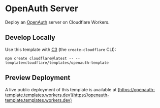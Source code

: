 # OpenAuth Server

Deploy an [OpenAuth](https://openauth.js.org/) server on Cloudflare Workers.

## Develop Locally

Use this template with [C3](https://developers.cloudflare.com/pages/get-started/c3/) (the `create-cloudflare` CLI):

```
npm create cloudflare@latest -- --template=cloudflare/templates/openauth-template
```

## Preview Deployment

A live public deployment of this template is available at [https://openauth-template.templates.workers.dev](https://openauth-template.templates.workers.dev)
